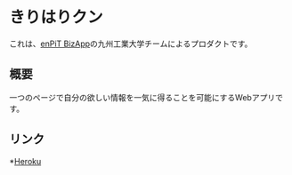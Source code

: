 # きりはりクン
これは、[enPiT BizApp](http://www.cs.tsukuba.ac.jp/enPiT/)の九州工業大学チームによるプロダクトです。   

## 概要
一つのページで自分の欲しい情報を一気に得ることを可能にするWebアプリです。

## リンク
*[Heroku](https://kiriharikun.herokuapp.com)
